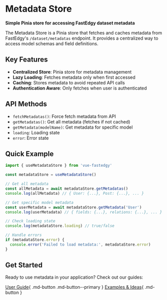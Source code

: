 # Metadata Store

**Simple Pinia store for accessing FastEdgy dataset metadata**

The Metadata Store is a Pinia store that fetches and caches metadata from FastEdgy's `/dataset/metadatas` endpoint. It provides a centralized way to access model schemas and field definitions.

## Key Features

- **Centralized Store**: Pinia store for metadata management
- **Lazy Loading**: Fetches metadata only when first accessed
- **Caching**: Stores metadata to avoid repeated API calls
- **Authentication Aware**: Only fetches when user is authenticated

## API Methods

- `fetchMetadatas()`: Force fetch metadata from API
- `getMetadatas()`: Get all metadata (fetches if not cached)
- `getMetadata(modelName)`: Get metadata for specific model
- `loading`: Loading state
- `error`: Error state

## Quick Example

```javascript
import { useMetadataStore } from 'vue-fastedgy'

const metadataStore = useMetadataStore()

// Get all metadata
const allMetadata = await metadataStore.getMetadatas()
console.log(allMetadata) // { User: {...}, Post: {...}, ... }

// Get specific model metadata
const userMetadata = await metadataStore.getMetadata('User')
console.log(userMetadata) // { fields: {...}, relations: {...}, ... }

// Check loading state
console.log(metadataStore.loading) // true/false

// Handle errors
if (metadataStore.error) {
  console.error('Failed to load metadata:', metadataStore.error)
}
```

## Get Started

Ready to use metadata in your application? Check out our guides:

[User Guide](guide.md){ .md-button .md-button--primary }
[Examples & Ideas](examples.md){ .md-button }
